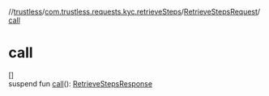 //[trustless](../../../index.md)/[com.trustless.requests.kyc.retrieveSteps](../index.md)/[RetrieveStepsRequest](index.md)/[call](call.md)

# call

[]\
suspend fun [call](call.md)(): [RetrieveStepsResponse](../-retrieve-steps-response/index.md)
